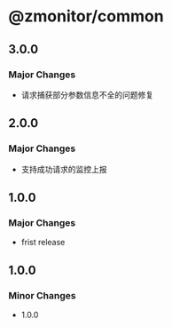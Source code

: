 # @zmonitor/common

## 3.0.0

### Major Changes

- 请求捕获部分参数信息不全的问题修复

## 2.0.0

### Major Changes

- 支持成功请求的监控上报

## 1.0.0

### Major Changes

- frist release

## 1.0.0

### Minor Changes

- 1.0.0
